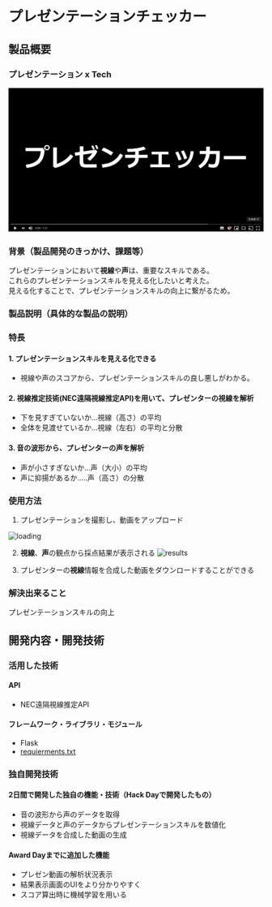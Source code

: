 # プレゼンテーションチェッカー

## 製品概要
### プレゼンテーション x Tech

[![プレゼンテーションチェッカー](image.png)](https://youtu.be/P8NDj8yGGQk)

### 背景（製品開発のきっかけ、課題等）
プレゼンテーションにおいて**視線**や**声**は、重要なスキルである。  
これらのプレゼンテーションスキルを見える化したいと考えた。   
見える化することで、プレゼンテーションスキルの向上に繋がるため。

### 製品説明（具体的な製品の説明）
### 特長
#### 1. プレゼンテーションスキルを見える化できる
- 視線や声のスコアから、プレゼンテーションスキルの良し悪しがわかる。

#### 2. 視線推定技術(NEC遠隔視線推定API)を用いて、プレゼンターの視線を解析
- 下を見すぎていないか...視線（高さ）の平均
- 全体を見渡せているか...視線（左右）の平均と分散

#### 3. 音の波形から、プレゼンターの声を解析
- 声が小さすぎないか...声（大小）の平均
- 声に抑揚があるか.....声（高さ）の分散

### 使用方法
1. プレゼンテーションを撮影し、動画をアップロード
<img width="600" alt="loading" src="https://user-images.githubusercontent.com/20394831/69794748-2ce0e600-120e-11ea-8bc1-ad3cda548c90.png">


2. **視線**、**声**の観点から採点結果が表示される
![results](https://user-images.githubusercontent.com/20394831/69794722-218dba80-120e-11ea-9d69-08b2633400ae.jpg)


3. プレゼンターの**視線**情報を合成した動画をダウンロードすることができる

### 解決出来ること
プレゼンテーションスキルの向上

## 開発内容・開発技術
### 活用した技術
#### API
* NEC遠隔視線推定API

#### フレームワーク・ライブラリ・モジュール
* Flask
* [requierments.txt](https://github.com/jphacks/FK_1906/blob/master/requierments.txt)


### 独自開発技術
#### 2日間で開発した独自の機能・技術（Hack Dayで開発したもの）
* 音の波形から声のデータを取得
* 視線データと声のデータからプレゼンテーションスキルを数値化
* 視線データを合成した動画の生成

#### Award Dayまでに追加した機能
- プレゼン動画の解析状況表示
- 結果表示画面のUIをより分かりやすく
- スコア算出時に機械学習を用いる
